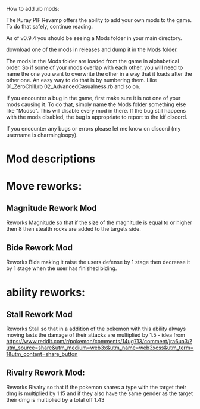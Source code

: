 How to add .rb mods:

The Kuray PIF Revamp offers the ability to add your own mods to the game.  To do that safely, continue reading.

As of v0.9.4 you should be seeing a Mods folder in your main directory.

download one of the mods in releases and dump it in the Mods folder.

The mods in the Mods folder are loaded from the game in alphabetical order. So if some of your mods overlap with each other,  you will need to name the one you want to overwrite the other in a way that it loads after the other one.  An easy way to do that is by numbering them. Like  01_ZeroChill.rb   02_AdvancedCasualness.rb    and so on.

If you encounter a bug in the game,  first make sure it is not one of your mods causing it.  To do that, simply  name the Mods folder something else like  "Modso". This will disable every mod in there.  If the bug still happens with the mods disabled,  the bug is appropriate to report to the kif discord.

If you encounter any bugs or errors please let me know on discord (my username is charmingloopy).

# Mod descriptions 

# Move reworks:
## Magnitude Rework Mod
Reworks Magnitude so that if the size of the magnitude is equal to or higher then 8 then stealth rocks are added to the targets side.

## Bide Rework Mod
Reworks Bide making it raise the users defense by 1 stage then decrease it by 1 stage when the user has finished biding.

# ability reworks:

## Stall Rework Mod
Reworks Stall so that in a addition of the pokemon with this ability always moving lasts the damage of their attacks are multiplied by 1.5 - idea from https://www.reddit.com/r/pokemon/comments/14ug713/comment/jra6ua3/?utm_source=share&utm_medium=web3x&utm_name=web3xcss&utm_term=1&utm_content=share_button

## Rivalry Rework Mod:
Reworks Rivalry so that if the pokemon shares a type with the target their dmg is multiplied by 1.15 and if they also have the same gender as the target their dmg is multiplied by a total off 1.43
